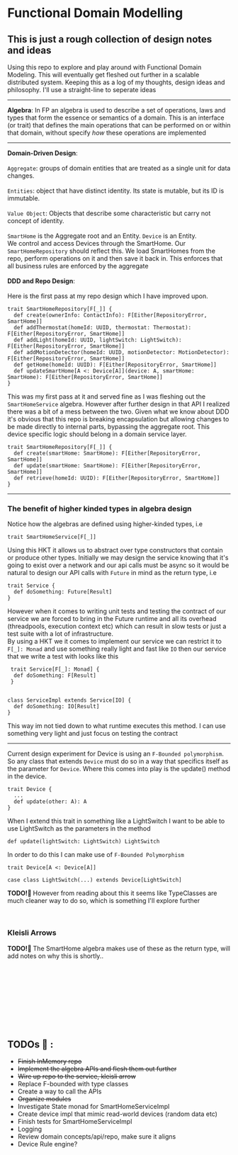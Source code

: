 # Functional Domain Modelling

## This is just a rough collection of design notes and ideas


Using this repo to explore and play around with Functional Domain Modeling.
This will eventually get fleshed out further in a scalable distributed system.  Keeping this as a log of my 
thoughts, design ideas and philosophy.  I'll use a straight-line to seperate ideas

***

<b>Algebra</b>:
In FP an algebra is used to describe a set of operations, laws and types that form the essence
or semantics of a domain.  This is an interface (or trait) that defines the 
main operations that can be performed on or within that domain, without specify *how* these operations
are implemented

***
<b>Domain-Driven Design</b>:
<br>    
`Aggregate`: groups of domain entities that are treated as a single unit for data changes. <br><br>
`Entities`: object that have distinct identity. Its state is mutable, but its ID is immutable. <br><br>
`Value Object`: Objects that describe some characteristic but carry not concept of identity. <br><br>
`SmartHome` is the Aggregate root and an Entity.  `Device` is an Entity.  
We control and access Devices through the SmartHome. Our `SmartHomeRepository` should reflect this. We load
SmartHomes from the repo, perform operations on it and then save it back in. This enforces that all business rules are
enforced by the aggregate
<br>
<br>
<b>DDD and Repo Design</b>:<br><br>
Here is the first pass at my repo design which I have improved upon.  
```
trait SmartHomeRepository[F[_]] {
  def create(ownerInfo: ContactInfo): F[Either[RepositoryError, SmartHome]]
  def addThermostat(homeId: UUID, thermostat: Thermostat): F[Either[RepositoryError, SmartHome]]
  def addLight(homeId: UUID, lightSwitch: LightSwitch): F[Either[RepositoryError, SmartHome]]
  def addMotionDetector(homeId: UUID, motionDetector: MotionDetector): F[Either[RepositoryError, SmartHome]]
  def getHome(homeId: UUID): F[Either[RepositoryError, SmartHome]]
  def updateSmartHome[A <: Device[A]](device: A, smartHome: SmartHome): F[Either[RepositoryError, SmartHome]]
}
```
This was my first pass at it and served fine as I was fleshing out the  `SmartHomeService` algebra. However after further design
in that API I realized there was a bit of a mess between the two. Given what we know about DDD it's obvious that this repo is
breaking encapsulation but allowing changes to be made directly to internal parts, bypassing the aggregate root. This device
specific logic should belong in a domain service layer. 
```
trait SmartHomeRepository[F[_]] {
  def create(smartHome: SmartHome): F[Either[RepositoryError, SmartHome]]
  def update(smartHome: SmartHome): F[Either[RepositoryError, SmartHome]]
  def retrieve(homeId: UUID): F[Either[RepositoryError, SmartHome]]
}
```

***
### The benefit of higher kinded types in algebra design

Notice how the algebras are defined using higher-kinded types, i.e
```
trait SmartHomeService[F[_]]
```
Using this HKT it allows us to abstract over type constructors that contain or produce other types.  Initially we may design
the service knowing that it's going to exist over a network and our api calls must be async so it would be natural to design our API calls
with `Future` in mind as the return type, i.e
```
trait Service {
  def doSomething: Future[Result]
}
```
However when it comes to writing unit tests and testing the contract of our service we are forced to bring in the Future runtime and all its overhead (threadpools, execution context etc) 
which can result in slow tests or just a test suite with a lot of infrastructure. <br>
By using a HKT we it comes to implement our service we can restrict it to `F[_]: Monad` and use something really  light and fast like `IO` then our 
service that we write a test with looks like this
```
 trait Service[F[_]: Monad] {
  def doSomething: F[Result]
 }


class ServiceImpl extends Service[IO] {
  def doSomething: IO[Result]
}
```
This way im not tied down to what runtime executes this method. I can use something very light and just focus on testing the contract



***
Current design experiment for Device is using an `F-Bounded polymorphism`. So any class that extends
`Device` must do so in a way that specifics itself as the parameter for `Device`.  Where this comes into play
is the update() method in the device. 

```
trait Device {
  ...
  def update(other: A): A
}
```

When I extend this trait in something like a LightSwitch I want to be able to use LightSwitch as the parameters
in the method
```
def update(lightSwitch: LightSwitch) LightSwitch
```
In order to do this I can make use of `F-Bounded Polymorphism`
```
trait Device[A <: Device[A]] 

case class LightSwitch(...) extends Device[LightSwitch]
```

<b>TODO!🧠 </b>However from reading about this it seems like TypeClasses are much cleaner way to do so, which is something I'll explore further

<br>

### Kleisli Arrows
<b>TODO!🧠 </b> The SmartHome algebra makes use of these as the return type,  will add notes on why this is shortly..



<br>
<br>
<br>
<br>
<br>
<br>
<br>
<br>


## <b>TODOs 🧠</b> :
  - ~~Finish InMemory repo~~
  - ~~Implement the algebra APIs and flesh them out further~~
  - ~~Wire up repo to the service, kleisli arrow~~
  - Replace F-bounded with type classes
  - Create a way to call the APIs
  - ~~Organize modules~~
  - Investigate State monad for SmartHomeServiceImpl
  - Create device impl that mimic read-world devices (random data etc)
  - Finish tests for SmartHomeServiceImpl
  - Logging
  - Review domain concepts/api/repo, make sure it aligns
  - Device Rule engine? 